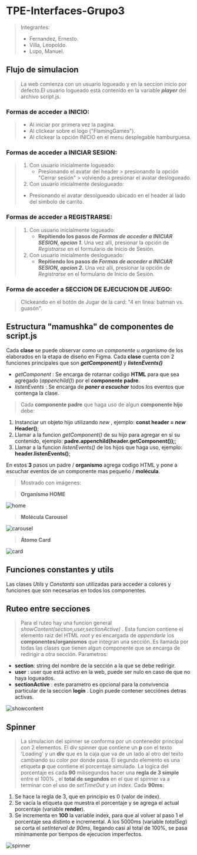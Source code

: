 # TPE-Interfaces-Grupo3
> Integrantes:
> - Fernandez, Ernesto.
> - Villa, Leopoldo.
> - Lupo, Manuel.

 ## Flujo de simulacion
 > La web comienza con un usuario logueado y en la seccion inicio por defecto.El usuario logueado está contenido en la variable ***player*** del archivo script.js.
 
 ### Formas de acceder a **INICIO**:
> - Al iniciar por primera vez la pagina.
> - Al clickear sobre el logo ("FlamingGames").
> - Al clickear la opción INICIO en el menu desplegable hamburguesa.

### Formas de acceder a **INICIAR SESION**:
> 1. Con usuario inicialmente logueado:
>    - Presionando el avatar del header > presionando la opción "Cerrar sesión" > volviendo a presionar el avatar deslogueado.
>  2. Con usuario inicialmente deslogueado:
>    - Presionando el avatar desolgueado ubicado en el header al lado del simbolo de carrito.

### Formas de acceder a **REGISTRARSE**:
> 1. Con usuario inicialmente logueado:
>    - **Repitiendo los pasos de _Formas de acceder a INICIAR SESION, opcion 1_.** Una vez allí, presionar la opción de *Registrarse* en el formulario de Inicio de Sesión.
> 2. Con usuario inicialmente deslogueado:
>    - **Repitiendo los pasos de _Formas de acceder a INICIAR SESION, opcion 2_.** Una vez allí, presionar la opción de *Registrarse* en el formulario de Inicio de Sesión.

### Forma de acceder a **SECCION DE EJECUCION DE JUEGO**:
> Clickeando en el botón de Jugar de la card: "4 en linea: batman vs. guasón".

## Estructura "mamushka" de componentes de script.js
Cada **clase** se puede observar como un *componente* u *organismo* de los elaborados en la etapa de diseño en Figma.
Cada **clase** cuenta con 2 funciones principales que son ***getComponent()*** y ***listenEvents()***
 - *getComponent* : Se encarga de rotarnar codigo **HTML** para que sea agregado (*appenchild()*) por el **componente padre**. 
 - *listenEvents* : Se encarga de ***poner a escuchar*** todos los eventos que contenga la clase.
 > Cada **componente padre** que haga uso de algun **componente hijo** debe:
   1. Instanciar un objeto hijo utilizando _new_ , ejemplo: **const header = _new_ Header()**;
   2. Llamar a la funcion _getComponent()_ de su hijo para agregar en sí su contenido, ejemplo: **padre.appenchild(header.getComponent());**;
   3. Llamar a la funcion _listenEvents()_ de los hijos que haga uso, ejemplo: **header.listenEvents()**;

   En estos **3** pasos un padre / **organismo** agrega codigo HTML y pone a escuchar eventos de un componente mas pequeño / **molécula**.

> Mostrado con imágenes:

> **Organismo HOME**

![home](./src/static/docs/home.PNG)

> **Molécula Carousel**

![carousel](./src/static/docs/carousel.PNG)

> **Átomo Card**

![card](./src/static/docs/card.PNG)
 
## Funciones constantes y utils
Las clases *Utils* y *Constants* son utilizadas para acceder a colores y funciones que son necesarias en todos los componentes.

## Ruteo entre secciones
> Para el ruteo hay una funcion general *showContent(section,user,sectionActive)* . Esta funcion contiene el elemento raíz del HTML *root* y es encargada de *appendarle* los **componentes/organismos** que integran una sección. Es llamada por todas las clases que tienen algun componente que se encarga de redirigir a otra sección. Parametros:
 - **section**: string del nombre de la sección a la que se debe redirigir.
 - **user** : user que está activo en la web, puede ser nulo en caso de que no haya logueados.
 - **sectionActive** : este parametro es opcional para la convivencia particular de la seccion **login** . Login puede contener secciónes detras activas.

 ![showcontent](./src/static/docs/showcontent.PNG) 

## Spinner
> La simulacion del spinner se conforma por un contenedor principal con 2 elementos. El div spinner que contiene un **p** con el texto 'Loading' y un **div** que es la 
 caja que va de un lado al otro del texto cambiando su color por donde pasa. El segundo elemento es una etiqueta **p** que contiene el porcentaje simulado. 
 La logica del porcentaje es cada **90** milisegundos hacer una **regla de 3 simple** entre el 100% , el **total de segundos** en el que el spinner va a terminar con el uso de *setTimeOut* y un *index*.
 Cada **90ms**: 
 1. Se hace la regla de 3, que en principio es 0 (valor de index).
 2. Se vacía la etiqueta que muestra el porcentaje y se agrega el actual porcentaje (variable **render**).
 3. Se incrementa en **100** la variable index, para que al volver al paso 1 el porcentaje sea distinto e incremental.
 A los 5000ms (variable *totalSeg*) se corta el *setInterval de 90ms*, llegando casi al total de 100%, se pasa minimamente por tiempos de ejecucion imperfectos.

 ![spinner](./src/static/docs/spinner.PNG) 